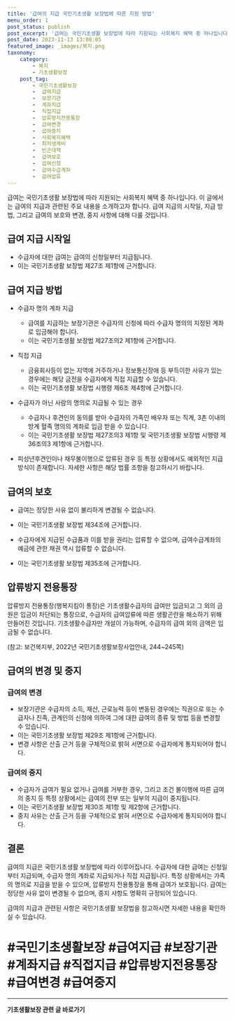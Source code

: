 ```yaml
---
title: '급여의 지급 국민기초생활 보장법에 따른 지원 방법'
menu_order: 1
post_status: publish
post_excerpt: '급여는 국민기초생활 보장법에 따라 지원되는 사회복지 혜택 중 하나입니다. 이 글에서는 급여의 지급과 관련된 주요 내용을 소개하고자 합니다. 급여 지급의 시작일, 지급 방법, 그리고 급여의 보호와 변경, 중지 사항에 대해 다룰 것입니다.'
post_date: 2023-11-13 13:08:05
featured_image: _images/복지.png
taxonomy:
    category:
        - 복지
        - 기초생활보장
    post_tag:
        - 국민기초생활보장
        -  급여지급
        -  보장기관
        -  계좌지급
        -  직접지급
        -  압류방지전용통장
        -  급여변경
        -  급여중지
        -  사회복지혜택
        -  최저생계비
        -  빈곤대책
        -  급여보호
        -  급여신청
        -  급여수급계좌
        -  급여압류
---
```



급여는 국민기초생활 보장법에 따라 지원되는 사회복지 혜택 중 하나입니다. 이 글에서는 급여의 지급과 관련된 주요 내용을 소개하고자 합니다. 급여 지급의 시작일, 지급 방법, 그리고 급여의 보호와 변경, 중지 사항에 대해 다룰 것입니다.

## 급여 지급 시작일

- 수급자에 대한 급여는 급여의 신청일부터 지급됩니다.
- 이는 국민기초생활 보장법 제27조 제1항에 근거합니다.

## 급여 지급 방법

- 수급자 명의 계좌 지급
  - 급여를 지급하는 보장기관은 수급자의 신청에 따라 수급자 명의의 지정된 계좌로 입금해야 합니다.
  - 이는 국민기초생활 보장법 제27조의2 제1항에 근거합니다.

- 직접 지급
  - 금융회사등이 없는 지역에 거주하거나 정보통신장애 등 부득이한 사유가 있는 경우에는 해당 금전을 수급자에게 직접 지급할 수 있습니다.
  - 이는 국민기초생활 보장법 시행령 제6조 제4항에 근거합니다.

- 수급자가 아닌 사람의 명의로 지급될 수 있는 경우
  - 수급자나 후견인의 동의를 받아 수급자의 가족인 배우자 또는 직계, 3촌 이내의 방계 혈족 명의의 계좌로 입금 받을 수 있습니다.
  - 이는 국민기초생활 보장법 제27조의3 제1항 및 국민기초생활 보장법 시행령 제36조의3 제1항에 근거합니다.

- 피성년후견인이나 채무불이행으로 압류된 경우 등 특정 상황에서도 예외적인 지급 방식이 존재합니다. 자세한 사항은 해당 법률 조항을 참고하시기 바랍니다.

## 급여의 보호

- 급여는 정당한 사유 없이 불리하게 변경될 수 없습니다.
- 이는 국민기초생활 보장법 제34조에 근거합니다.

- 수급자에게 지급된 수급품과 이를 받을 권리는 압류할 수 없으며, 급여수급계좌의 예금에 관한 채권 역시 압류할 수 없습니다.
- 이는 국민기초생활 보장법 제35조에 근거합니다.

## 압류방지 전용통장

압류방지 전용통장(행복지킴이 통장)은 기초생활수급자의 급여만 입금되고 그 외의 금원은 입금이 차단되는 통장으로, 수급자의 급여압류에 따른 생활곤란을 해소하기 위해 만들어진 것입니다. 기초생활수급자만 개설이 가능하며, 수급자의 급여 외의 금액은 입금될 수 없습니다.

(참고: 보건복지부, 2022년 국민기초생활보장사업안내, 244~245쪽)

## 급여의 변경 및 중지

### 급여의 변경

- 보장기관은 수급자의 소득, 재산, 근로능력 등이 변동된 경우에는 직권으로 또는 수급자나 친족, 관계인의 신청에 의하여 그에 대한 급여의 종류 및 방법 등을 변경할 수 있습니다.
- 이는 국민기초생활 보장법 제29조 제1항에 근거합니다.
- 변경 사항은 산출 근거 등을 구체적으로 밝혀 서면으로 수급자에게 통지되어야 합니다.

### 급여의 중지

- 수급자가 급여가 필요 없거나 급여를 거부한 경우, 그리고 조건 불이행에 따른 급여의 중지 등 특정 상황에서는 급여의 전부 또는 일부의 지급이 중지됩니다.
- 이는 국민기초생활 보장법 제30조 제1항 및 제2항에 근거합니다.
- 중지 사유는 산출 근거 등을 구체적으로 밝혀 서면으로 수급자에게 통지되어야 합니다.

## 결론

급여의 지급은 국민기초생활 보장법에 따라 이루어집니다. 수급자에 대한 급여는 신청일부터 지급되며, 수급자 명의 계좌로 지급되거나 직접 지급됩니다. 특정 상황에서는 가족의 명의로 지급을 받을 수 있으며, 압류방지 전용통장을 통해 급여가 보호됩니다. 급여는 정당한 사유 없이 변경될 수 없으며, 중지 사항도 명확히 규정되어 있습니다.

급여의 지급과 관련된 사항은 국민기초생활 보장법을 참고하시면 자세한 내용을 확인하실 수 있습니다.

#  #국민기초생활보장 #급여지급 #보장기관 #계좌지급 #직접지급 #압류방지전용통장 #급여변경 #급여중지
<!-- wp:separator -->
<hr class="wp-block-separator has-alpha-channel-opacity"/>
<!-- /wp:separator -->

<!-- wp:group {"backgroundColor":"base","layout":{"type":"constrained"}} -->
<div class="wp-block-group has-base-background-color has-background"><!-- wp:paragraph {"align":"center","fontSize":"medium"} -->
<p class="has-text-align-center has-large-font-size"><strong>기초생활보장 관련 글 바로가기</strong></p>
<!-- /wp:paragraph -->


<!-- wp:latest-posts
{"categories":[{"id":15506,"count":19,"description":"","link":"https://uknowlaw.com/category/%ea%b8%b0%ec%b4%88%ec%83%9d%ed%99%9c%eb%b3%b4%ec%9e%a5/","name":"기초생활보장","slug":"기초생활보장","taxonomy":"category","parent":0,"meta":[],"_links":{"self":[{"href":"https://uknowlaw.com/wp-json/wp/v2/categories/15506"}],"collection":[{"href":"https://uknowlaw.com/wp-json/wp/v2/categories"}],"about":[{"href":"https://uknowlaw.com/wp-json/wp/v2/taxonomies/category"}],"wp:post_type":[{"href":"https://uknowlaw.com/wp-json/wp/v2/posts?categories=15506"}],"curies":[{"name":"wp","href":"https://api.w.org/{rel}","templated":true}]}}],"postsToShow":100,"excerptLength":28,"postLayout":"grid","columns":2,"featuredImageAlign":"left","featuredImageSizeSlug":"large","fontSize":"small"} /--></div>
<!-- /wp:group -->